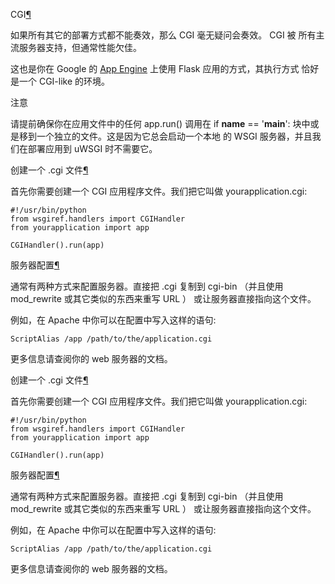 
<span id="cgi" ></span>
CGI[¶](#cgi)

如果所有其它的部署方式都不能奏效，那么 CGI 毫无疑问会奏效。 CGI 被
所有主流服务器支持，但通常性能欠佳。


这也是你在 Google 的 [App Engine](http://code.google.com/appengine/) 上使用 Flask 应用的方式，其执行方式
恰好是一个 CGI-like 的环境。



注意


请提前确保你在应用文件中的任何 app.run() 调用在 if __name__ ==
'__main__': 块中或是移到一个独立的文件。这是因为它总会启动一个本地
的 WSGI 服务器，并且我们在部署应用到 uWSGI 时不需要它。





<span id="id1" ></span>
创建一个 .cgi 文件[¶](#id1)

首先你需要创建一个 CGI 应用程序文件。我们把它叫做
yourapplication.cgi:




```
#!/usr/bin/python
from wsgiref.handlers import CGIHandler
from yourapplication import app

CGIHandler().run(app)

```









<span id="id2" ></span>
服务器配置[¶](#id2)

通常有两种方式来配置服务器。直接把 .cgi 复制到 cgi-bin （并且使用
mod_rewrite 或其它类似的东西来重写 URL ） 或让服务器直接指向这个文件。


例如，在 Apache 中你可以在配置中写入这样的语句:




```
ScriptAlias /app /path/to/the/application.cgi

```






更多信息请查阅你的 web 服务器的文档。








<span id="id1" ></span>
创建一个 .cgi 文件[¶](#id1)

首先你需要创建一个 CGI 应用程序文件。我们把它叫做
yourapplication.cgi:




```
#!/usr/bin/python
from wsgiref.handlers import CGIHandler
from yourapplication import app

CGIHandler().run(app)

```









<span id="id2" ></span>
服务器配置[¶](#id2)

通常有两种方式来配置服务器。直接把 .cgi 复制到 cgi-bin （并且使用
mod_rewrite 或其它类似的东西来重写 URL ） 或让服务器直接指向这个文件。


例如，在 Apache 中你可以在配置中写入这样的语句:




```
ScriptAlias /app /path/to/the/application.cgi

```






更多信息请查阅你的 web 服务器的文档。





